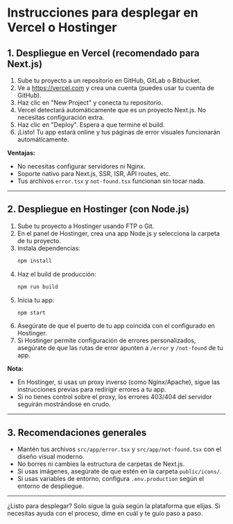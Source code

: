 # Instrucciones para desplegar en Vercel o Hostinger

## 1. Despliegue en Vercel (recomendado para Next.js)

1. Sube tu proyecto a un repositorio en GitHub, GitLab o Bitbucket.
2. Ve a https://vercel.com y crea una cuenta (puedes usar tu cuenta de GitHub).
3. Haz clic en "New Project" y conecta tu repositorio.
4. Vercel detectará automáticamente que es un proyecto Next.js. No necesitas configuración extra.
5. Haz clic en "Deploy". Espera a que termine el build.
6. ¡Listo! Tu app estará online y tus páginas de error visuales funcionarán automáticamente.

**Ventajas:**
- No necesitas configurar servidores ni Nginx.
- Soporte nativo para Next.js, SSR, ISR, API routes, etc.
- Tus archivos `error.tsx` y `not-found.tsx` funcionan sin tocar nada.

---

## 2. Despliegue en Hostinger (con Node.js)

1. Sube tu proyecto a Hostinger usando FTP o Git.
2. En el panel de Hostinger, crea una app Node.js y selecciona la carpeta de tu proyecto.
3. Instala dependencias:
   ```sh
   npm install
   ```
4. Haz el build de producción:
   ```sh
   npm run build
   ```
5. Inicia tu app:
   ```sh
   npm start
   ```
6. Asegúrate de que el puerto de tu app coincida con el configurado en Hostinger.
7. Si Hostinger permite configuración de errores personalizados, asegúrate de que las rutas de error apunten a `/error` y `/not-found` de tu app.

**Nota:**
- En Hostinger, si usas un proxy inverso (como Nginx/Apache), sigue las instrucciones previas para redirigir errores a tu app.
- Si no tienes control sobre el proxy, los errores 403/404 del servidor seguirán mostrándose en crudo.

---

## 3. Recomendaciones generales
- Mantén tus archivos `src/app/error.tsx` y `src/app/not-found.tsx` con el diseño visual moderno.
- No borres ni cambies la estructura de carpetas de Next.js.
- Si usas imágenes, asegúrate de que estén en la carpeta `public/icons/`.
- Si usas variables de entorno, configura `.env.production` según el entorno de despliegue.

---

¿Listo para desplegar? Solo sigue la guía según la plataforma que elijas. Si necesitas ayuda con el proceso, dime en cuál y te guío paso a paso.
